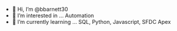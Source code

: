- 👋 Hi, I’m @bbarnett30
- 👀 I’m interested in ... Automation
- 🌱 I’m currently learning ... SQL, Python, Javascript, SFDC Apex
